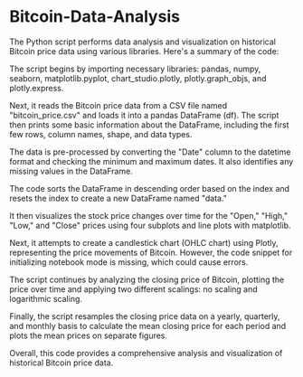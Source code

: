 # Bitcoin-Data-Analysis

The Python script performs data analysis and visualization on historical Bitcoin price data using various libraries. Here's a summary of the code:

The script begins by importing necessary libraries: pandas, numpy, seaborn, matplotlib.pyplot, chart_studio.plotly, plotly.graph_objs, and plotly.express.

Next, it reads the Bitcoin price data from a CSV file named "bitcoin_price.csv" and loads it into a pandas DataFrame (df). The script then prints some basic information about the DataFrame, including the first few rows, column names, shape, and data types.

The data is pre-processed by converting the "Date" column to the datetime format and checking the minimum and maximum dates. It also identifies any missing values in the DataFrame.

The code sorts the DataFrame in descending order based on the index and resets the index to create a new DataFrame named "data."

It then visualizes the stock price changes over time for the "Open," "High," "Low," and "Close" prices using four subplots and line plots with matplotlib.

Next, it attempts to create a candlestick chart (OHLC chart) using Plotly, representing the price movements of Bitcoin. However, the code snippet for initializing notebook mode is missing, which could cause errors.

The script continues by analyzing the closing price of Bitcoin, plotting the price over time and applying two different scalings: no scaling and logarithmic scaling.

Finally, the script resamples the closing price data on a yearly, quarterly, and monthly basis to calculate the mean closing price for each period and plots the mean prices on separate figures.

Overall, this code provides a comprehensive analysis and visualization of historical Bitcoin price data.
